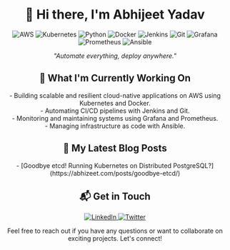 <!-- Custom Attractive GitHub Profile README -->

<!-- Header Section -->
<p align="center">
 
</p>

<h1 align="center">👋 Hi there, I'm Abhijeet Yadav</h1>

<!-- Badges Section -->
<p align="center">
  <img src="https://img.shields.io/badge/AWS-Beginner-232F3E?style=for-the-badge&logo=amazon-aws&logoColor=FF9900" alt="AWS">
  <img src="https://img.shields.io/badge/Kubernetes-Beginner-326CE5?style=for-the-badge&logo=kubernetes&logoColor=white" alt="Kubernetes">
  <img src="https://img.shields.io/badge/Python-Beginner-3776AB?style=for-the-badge&logo=python&logoColor=white" alt="Python">
  <img src="https://img.shields.io/badge/Docker-Intermediate-2496ED?style=for-the-badge&logo=docker&logoColor=white" alt="Docker">
  <img src="https://img.shields.io/badge/Jenkins-Intermediate-D24939?style=for-the-badge&logo=jenkins&logoColor=white" alt="Jenkins">
  <img src="https://img.shields.io/badge/Git-Intermediate-F05032?style=for-the-badge&logo=git&logoColor=white" alt="Git">
  <img src="https://img.shields.io/badge/Grafana-Intermediate-F46800?style=for-the-badge&logo=grafana&logoColor=white" alt="Grafana">
  <img src="https://img.shields.io/badge/Prometheus-Intermediate-E6522C?style=for-the-badge&logo=prometheus&logoColor=white" alt="Prometheus">
  <img src="https://img.shields.io/badge/Ansible-Intermediate-EE0000?style=for-the-badge&logo=ansible&logoColor=white" alt="Ansible">
</p>

<!-- Introduction Section -->
<p align="center">
  <em>"Automate everything, deploy anywhere."</em>
</p>

<!-- Current Projects Section -->
<h2 align="center">🚀 What I'm Currently Working On</h2>

<p align="center">
  - Building scalable and resilient cloud-native applications on AWS using Kubernetes and Docker.<br>
  - Automating CI/CD pipelines with Jenkins and Git.<br>
  - Monitoring and maintaining systems using Grafana and Prometheus.<br>
  - Managing infrastructure as code with Ansible.
</p>

<!-- Blog Posts Section -->
<h2 align="center">📝 My Latest Blog Posts</h2>

<p align="center">
  - [Goodbye etcd! Running Kubernetes on Distributed PostgreSQL?](https://abhizeet.com/posts/goodbye-etcd/)<br>
 
</p>

<!-- Contact Section -->
<h2 align="center">📬 Get in Touch</h2>

<p align="center">
  <a href="https://www.linkedin.com/in/iamdevopsengineer/" target="_blank">
    <img src="https://img.shields.io/badge/LinkedIn-Connect-0077B5?style=for-the-badge&logo=linkedin&logoColor=white" alt="LinkedIn">
  </a>
  <a href="https://twitter.com/zerodollarboy" target="_blank">
    <img src="https://img.shields.io/badge/Twitter-Follow-1DA1F2?style=for-the-badge&logo=twitter&logoColor=white" alt="Twitter">
  </a>
</p>

<p align="center">
  Feel free to reach out if you have any questions or want to collaborate on exciting projects. Let's connect!
</p>

<!-- End of README -->
